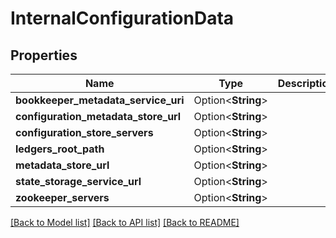 # InternalConfigurationData

## Properties

Name | Type | Description | Notes
------------ | ------------- | ------------- | -------------
**bookkeeper_metadata_service_uri** | Option<**String**> |  | [optional]
**configuration_metadata_store_url** | Option<**String**> |  | [optional]
**configuration_store_servers** | Option<**String**> |  | [optional]
**ledgers_root_path** | Option<**String**> |  | [optional]
**metadata_store_url** | Option<**String**> |  | [optional]
**state_storage_service_url** | Option<**String**> |  | [optional]
**zookeeper_servers** | Option<**String**> |  | [optional]

[[Back to Model list]](../README.md#documentation-for-models) [[Back to API list]](../README.md#documentation-for-api-endpoints) [[Back to README]](../README.md)


